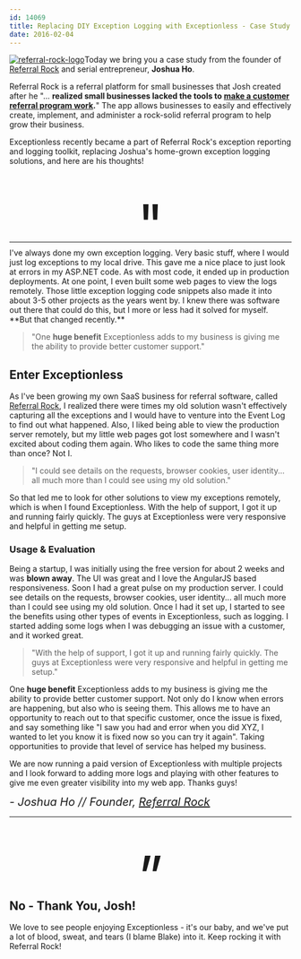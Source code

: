 ```yaml
---
id: 14069
title: Replacing DIY Exception Logging with Exceptionless - Case Study
date: 2016-02-04
---
```

<a href="https://referralrock.com" rel="attachment wp-att-14073" target="_blank">![referral-rock-logo](/assets/img/news/referral-rock-logo.png)</a>Today we bring you a case study from the founder of <a href="https://referralrock.com" target="_blank">Referral Rock</a> and serial entrepreneur, **Joshua Ho**.

Referral Rock is a referral platform for small businesses that Josh created after he "... **realized small businesses lacked the tools to <a href="https://referralrock.com/blog/referral-programs-101-everything-you-need-to-build-a-referral-marketing-program/" target="_blank">make a customer referral program work</a>.**" The app allows businesses to easily and effectively create, implement, and administer a rock-solid referral program to help grow their business.

Exceptionless recently became a part of Referral Rock's exception reporting and logging toolkit, replacing Joshua's home-grown exception logging solutions, and here are his thoughts!

<!--more-->

<p style="text-align: center;margin-top: 45px;margin-bottom: -40px;">
  <span style="font-size:100px">"</span>
</p>

<hr style="margin: 10px 0;" />
I've always done my own exception logging. Very basic stuff, where I would just log exceptions to my local drive. This gave me a nice place to just look at errors in my ASP.NET code. As with most code, it ended up in production deployments. At one point, I even built some web pages to view the logs remotely. Those little exception logging code snippets also made it into about 3-5 other projects as the years went by. I knew there was software out there that could do this, but I more or less had it solved for myself.
**But that changed recently.**</p>

> "One **huge benefit** Exceptionless adds to my business is giving me the ability to provide better customer support."

## Enter Exceptionless

As I've been growing my own SaaS business for referral software, called <a href="https://referralrock.com/" target="_blank">Referral Rock</a>, I realized there were times my old solution wasn't effectively capturing all the exceptions and I would have to venture into the Event Log to find out what happened. Also, I liked being able to view the production server remotely, but my little web pages got lost somewhere and I wasn't excited about coding them again. Who likes to code the same thing more than once? Not I.

> "I could see details on the requests, browser cookies, user identity... all much more than I could see using my old solution."

So that led me to look for other solutions to view my exceptions remotely, which is when I found Exceptionless. With the help of support, I got it up and running fairly quickly. The guys at Exceptionless were very responsive and helpful in getting me setup.

### Usage & Evaluation

Being a startup, I was initially using the free version for about 2 weeks and was **blown away**. The UI was great and I love the AngularJS based responsiveness. Soon I had a great pulse on my production server. I could see details on the requests, browser cookies, user identity... all much more than I could see using my old solution. Once I had it set up, I started to see the benefits using other types of events in Exceptionless, such as logging. I started adding some logs when I was debugging an issue with a customer, and it worked great.

> "With the help of support, I got it up and running fairly quickly. The guys at Exceptionless were very responsive and helpful in getting me setup."

One **huge benefit** Exceptionless adds to my business is giving me the ability to provide better customer support. Not only do I know when errors are happening, but also who is seeing them. This allows me to have an opportunity to reach out to that specific customer, once the issue is fixed, and say something like "I saw you had and error when you did XYZ, I wanted to let you know it is fixed now so you can try it again". Taking opportunities to provide that level of service has helped my business.

We are now running a paid version of Exceptionless with multiple projects and I look forward to adding more logs and playing with other features to give me even greater visibility into my web app. Thanks guys!

<span style="font-size:20px;"><i>- Joshua Ho // Founder, <a href="https://referralrock.com" target="_blank">Referral Rock</a></i></span>

<hr style="margin: 10px 0;" />

<p style="text-align: center;margin-top: 45px;margin-bottom: -50px;">
  <span style="font-size:100px">&rdquo;</span>
</p>

## No - Thank You, Josh!

We love to see people enjoying Exceptionless - it's our baby, and we've put a lot of blood, sweat, and tears (I blame Blake) into it. Keep rocking it with Referral Rock!
